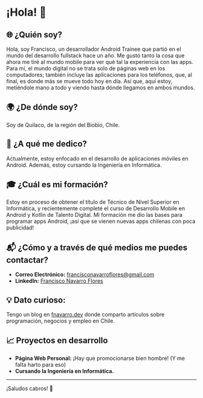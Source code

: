 # ¡Hola! 👋

## 🌐 ¿Quién soy?  
Hola, soy Francisco, un desarrollador Android Trainee que partió en el mundo del desarrollo fullstack hace un año. Me gustó tanto la cosa que ahora me tiré al mundo mobile para ver qué tal la experiencia con las apps. Para mí, el mundo digital no se trata solo de páginas web en los computadores; también incluye las aplicaciones para los teléfonos, que, al final, es donde más se mueve todo hoy en día. Así que, aquí estoy, metiéndole mano a todo y viendo hasta dónde llegamos en ambos mundos.

## 🌍 ¿De dónde soy?  
Soy de Quilaco, de la región del Biobío, Chile.

## 💼 ¿A qué me dedico?  
Actualmente, estoy enfocado en el desarrollo de aplicaciones móviles en Android. Además, estoy cursando la Ingeniería en Informática.

## 🎓 ¿Cuál es mi formación?  
Estoy en proceso de obtener el título de Técnico de Nivel Superior en Informática, y recientemente completé el curso de Desarrollo Mobile en Android y Kotlin de Talento Digital. Mi formación me dio las bases para programar apps Android, ¡así que se vienen nuevas apps chilenas con poca publicidad!

## 📬 ¿Cómo y a través de qué medios me puedes contactar?
- **Correo Electrónico:** [francisconavarroflores@gmail.com](mailto:francisconavarroflores@gmail.com)
- **LinkedIn:** [Francisco Navarro Flores](https://www.linkedin.com/in/francisco-navarro-flores)

## 💡 Dato curioso:    
Tengo un blog en [fnavarro.dev](https://fnavarro.dev) donde comparto artículos sobre programación, negocios y empleo en Chile.


## 📈 Proyectos en desarrollo  
- **Página Web Personal:** ¡Hay que promocionarse bien hombre!  (Y me falta harto para eso)  
- **Cursando la Ingeniería en Informática.**

---

¡Saludos cabros! 💪

